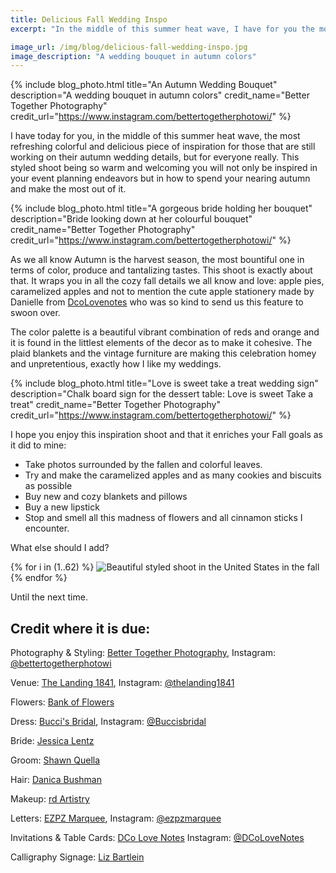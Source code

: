 ```yaml
---
title: Delicious Fall Wedding Inspo
excerpt: "In the middle of this summer heat wave, I have for you the most refreshing colorful piece of inspiration for those that are still working on their autumn wedding"

image_url: /img/blog/delicious-fall-wedding-inspo.jpg
image_description: "A wedding bouquet in autumn colors"
---
```


{% include blog_photo.html
title="An Autumn Wedding Bouquet"
description="A wedding bouquet in autumn colors"
credit_name="Better Together Photography"
credit_url="https://www.instagram.com/bettertogetherphotowi/"
%}

I have today for you, in the middle of this summer heat wave, the most refreshing colorful and delicious piece of inspiration for those that are still working on their autumn wedding details, but for everyone really. This styled shoot being so warm and welcoming you will not only be inspired in your event planning endeavors but in how to spend your nearing autumn and make the most out of it. 

{% include blog_photo.html
title="A gorgeous bride holding her bouquet"
description="Bride looking down at her colourful bouquet"
credit_name="Better Together Photography"
credit_url="https://www.instagram.com/bettertogetherphotowi/"
%}

As we all know Autumn is the harvest season, the most bountiful one in terms of color, produce and tantalizing tastes. This shoot is exactly about that. It wraps you in all the cozy fall details we all know and love: apple pies, caramelized apples and not to mention the cute apple stationery made by Danielle from [DcoLovenotes](http://www.dcolovenotes.com/) who was so kind to send us this feature to swoon over. 

The color palette is a beautiful vibrant combination of reds and orange and it is found in the littlest elements of the decor as to make it cohesive. The plaid blankets and the vintage furniture are making this celebration homey and unpretentious, exactly how I like my weddings. 

{% include blog_photo.html
title="Love is sweet take a treat wedding sign"
description="Chalk board sign for the dessert table: Love is sweet Take a treat"
credit_name="Better Together Photography"
credit_url="https://www.instagram.com/bettertogetherphotowi/"
%}

I hope you enjoy this inspiration shoot and that it enriches your Fall goals as it did to mine:
- Take photos surrounded by the fallen and colorful leaves.
- Try and make the caramelized apples and as many cookies and biscuits as possible
- Buy new and cozy blankets and pillows
- Buy a new lipstick 
- Stop and smell all this madness of flowers and all cinnamon sticks I encounter. 

What else should I add?

<div class="row center-xs">
    <div class="col-xs-12">
        <div class="photos">
        {% for i in (1..62) %}
            <img src="/img/blog/delicious-fall-wedding-inspo/delicious-fall-wedding-inspo-0{{i}}.jpg" title="Delicious Fall Wedding Inspo" alt="Beautiful styled shoot in the United States in the fall"/>
        {% endfor %}
        </div>
    </div>
</div>

Until the next time.

## Credit where it is due:

Photography & Styling: [Better Together Photography](https://www.facebook.com/BetterTogetherPhotoWI/), Instagram: [@bettertogetherphotowi](https://www.instagram.com/bettertogetherphotowi/)

Venue: [The Landing 1841](https://www.facebook.com/TheLanding1841), Instagram: [@thelanding1841](https://www.instagram.com/thelanding1841/)

Flowers: [Bank of Flowers](https://www.instagram.com/bankofflowers/)

Dress: [Bucci's Bridal](https://www.facebook.com/buccisbridal/), Instagram: [@Buccisbridal](https://www.instagram.com/buccisbridal/)

Bride: [Jessica Lentz](https://www.instagram.com/jessica_marie_lentz/)

Groom: [Shawn Quella](https://www.instagram.com/quellas/)

Hair: [Danica Bushman](https://www.facebook.com/danica.bushman)

Makeup: [rd Artistry](https://www.rdartistry.com/)

Letters: [EZPZ Marquee](https://www.facebook.com/ezpzmarquee), Instagram: [@ezpzmarquee](https://www.instagram.com/ezpzmarquee/)

Invitations & Table Cards: [DCo Love Notes](https://www.facebook.com/DCoLovenotes/)  Instagram: [@DCoLoveNotes](https://www.instagram.com/dcolovenotes/)

Calligraphy Signage: [Liz Bartlein](https://www.instagram.com/lizbartlein/)
